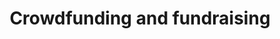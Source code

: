 ---
layout: category
category: crowdfunding-and-fundraising
title: Crowdfunding and fundraising
description: Find out how to raise funds for your project or cause through crowdfunding and fundraising.
permalink: /crowdfunding-and-fundraising/
---